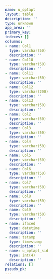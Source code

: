 ```yaml
---
name: u_optapt
layout: table
description: ''
type: unknown
app_area: ''
primary_key: 
indexes: []
columns:
- name: Col1
  type: varchar(50)
  description: ''
- name: Col10
  type: varchar(50)
  description: ''
- name: Col11
  type: varchar(50)
  description: ''
- name: Col12
  type: varchar(200)
  description: ''
- name: Col13
  type: varchar(50)
  description: ''
- name: Col2
  type: varchar(50)
  description: ''
- name: Col3
  type: varchar(50)
  description: ''
- name: Col4
  type: varchar(50)
  description: ''
- name: Col5
  type: varchar(50)
  description: ''
- name: Col6
  type: varchar(50)
  description: ''
- name: Col7
  type: varchar(50)
  description: ''
- name: Col8
  type: varchar(50)
  description: ''
- name: Col9
  type: varchar(50)
  description: ''
- name: ifaced
  type: datetime
  description: ''
- name: tstamp
  type: timestamp
  description: ''
- name: u_optapt_sid
  type: int(4)
  description: ''
relations: []
pseudo_pk: 
---
```


